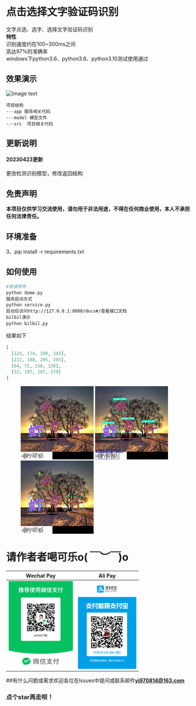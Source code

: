 # 点击选择文字验证码识别
文字点选、选字、选择文字验证码识别  
**特性**  
识别速度约在100~300ms之间  
高达97%的准确率  
windows下python3.6、python3.8、python3.10测试使用通过

## 效果演示
![Image text](./docs/res.gif)  

```angular2html
项目结构
---app 服务相关代码
---model 模型文件
---src  项目相关代码
```
## 更新说明
#### 20230423更新  
更改检测识别模型，修改返回结构

## 免责声明
**本项目仅供学习交流使用，请勿用于非法用途，不得在任何商业使用，本人不承担任何法律责任。**


## 环境准备 
3、pip install -r requirements.txt
## 如何使用
``` bash
#普通使用
python dome.py
服务启动方式
python service.py
启动后访问http://127.0.0.1:8000/docs#/查看接口文档
bilbil演示
python bilbil.py
```  
结果如下  
```json
[
  [123, 174, 190, 243],
  [222, 188, 295, 265],
  [84, 72, 158, 138],
  [32, 197, 107, 279]
]
```


<figure class="three">
    <img src="./docs/res.jpg" width="200" height="200">
    <img src="./docs/res1.jpg" width="200" height="200">
    <img src="./docs/res2.jpg" width="200" height="200">
</figure>


 




# 请作者者喝可乐**o(*￣︶￣*)o**  

| Wechat Pay | Ali Pay |
| --- | --- |
| <img src="./docs/wechat.jpg" height="240" /> | <img src="./docs/Ali.png" height="240" /> |

##有什么问题或需求欢迎各位在lssues中提问或联系邮件**yj970814@163.com**
### 点个**star**再走呗！ 



